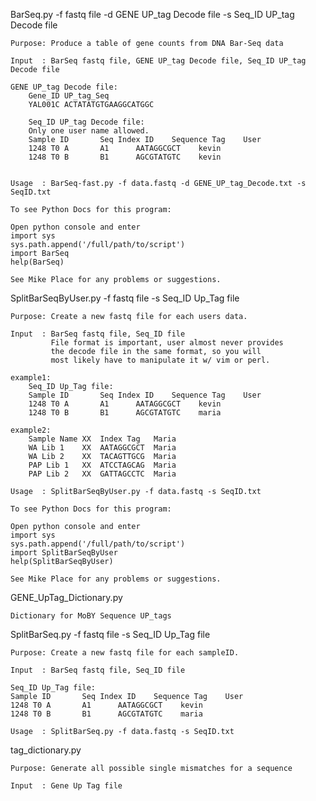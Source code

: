 BarSeq.py -f fastq file -d GENE UP_tag Decode file -s Seq_ID UP_tag Decode file

    Purpose: Produce a table of gene counts from DNA Bar-Seq data

    Input  : BarSeq fastq file, GENE UP_tag Decode file, Seq_ID UP_tag Decode file

    GENE UP_tag Decode file:
        Gene_ID UP_tag_Seq
        YAL001C ACTATATGTGAAGGCATGGC

        Seq_ID UP_tag Decode file:
        Only one user name allowed.
        Sample ID       Seq Index ID    Sequence Tag    User
        1248 T0 A       A1      AATAGGCGCT    kevin 
        1248 T0 B       B1      AGCGTATGTC    kevin


    Usage  : BarSeq-fast.py -f data.fastq -d GENE_UP_tag_Decode.txt -s SeqID.txt
  
	To see Python Docs for this program:

	Open python console and enter
	import sys
	sys.path.append('/full/path/to/script')
	import BarSeq
	help(BarSeq)

	See Mike Place for any problems or suggestions.


SplitBarSeqByUser.py -f fastq file -s Seq_ID Up_Tag file

    Purpose: Create a new fastq file for each users data.

    Input  : BarSeq fastq file, Seq_ID file
             File format is important, user almost never provides
             the decode file in the same format, so you will
             most likely have to manipulate it w/ vim or perl.
             
    example1:
        Seq_ID Up_Tag file:
        Sample ID       Seq Index ID    Sequence Tag    User
        1248 T0 A       A1      AATAGGCGCT    kevin 
        1248 T0 B       B1      AGCGTATGTC    maria

    example2:
        Sample Name XX  Index Tag   Maria
        WA Lib 1    XX  AATAGGCGCT  Maria
        WA Lib 2    XX  TACAGTTGCG  Maria
        PAP Lib 1   XX  ATCCTAGCAG  Maria
        PAP Lib 2   XX  GATTAGCCTC  Maria
    
    Usage  : SplitBarSeqByUser.py -f data.fastq -s SeqID.txt
  
	To see Python Docs for this program:

	Open python console and enter
	import sys
	sys.path.append('/full/path/to/script')
	import SplitBarSeqByUser
	help(SplitBarSeqByUser)

	See Mike Place for any problems or suggestions.

GENE_UpTag_Dictionary.py

    Dictionary for MoBY Sequence UP_tags

SplitBarSeq.py -f fastq file -s Seq_ID Up_Tag file

    Purpose: Create a new fastq file for each sampleID.

    Input  : BarSeq fastq file, Seq_ID file

    Seq_ID Up_Tag file:
    Sample ID       Seq Index ID    Sequence Tag    User
    1248 T0 A       A1      AATAGGCGCT    kevin 
    1248 T0 B       B1      AGCGTATGTC    maria

    Usage  : SplitBarSeq.py -f data.fastq -s SeqID.txt

tag_dictionary.py 

    Purpose: Generate all possible single mismatches for a sequence

    Input  : Gene Up Tag file


